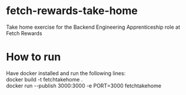 # fetch-rewards-take-home

Take home exercise for the Backend Engineering Apprenticeship role at Fetch Rewards

# How to run

Have docker installed and run the following lines:<br />
docker build -t fetchtakehome .<br />
docker run --publish 3000:3000 -e PORT=3000 fetchtakehome
